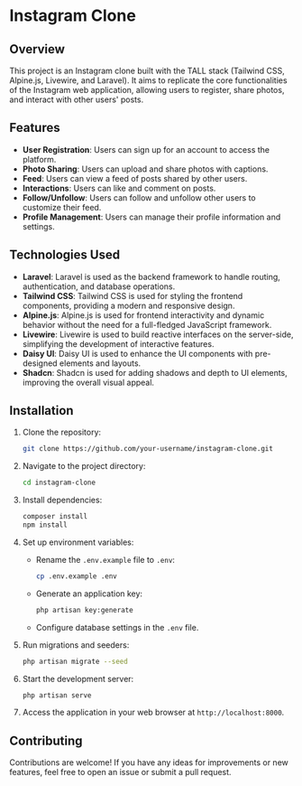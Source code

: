 # Instagram Clone

## Overview

This project is an Instagram clone built with the TALL stack (Tailwind CSS, Alpine.js, Livewire, and Laravel). It aims to replicate the core functionalities of the Instagram web application, allowing users to register, share photos, and interact with other users' posts.

## Features

- **User Registration**: Users can sign up for an account to access the platform.
- **Photo Sharing**: Users can upload and share photos with captions.
- **Feed**: Users can view a feed of posts shared by other users.
- **Interactions**: Users can like and comment on posts.
- **Follow/Unfollow**: Users can follow and unfollow other users to customize their feed.
- **Profile Management**: Users can manage their profile information and settings.

## Technologies Used

- **Laravel**: Laravel is used as the backend framework to handle routing, authentication, and database operations.
- **Tailwind CSS**: Tailwind CSS is used for styling the frontend components, providing a modern and responsive design.
- **Alpine.js**: Alpine.js is used for frontend interactivity and dynamic behavior without the need for a full-fledged JavaScript framework.
- **Livewire**: Livewire is used to build reactive interfaces on the server-side, simplifying the development of interactive features.
- **Daisy UI**: Daisy UI is used to enhance the UI components with pre-designed elements and layouts.
- **Shadcn**: Shadcn is used for adding shadows and depth to UI elements, improving the overall visual appeal.

## Installation

1. Clone the repository:

   ```bash
   git clone https://github.com/your-username/instagram-clone.git
   ```

2. Navigate to the project directory:

   ```bash
   cd instagram-clone
   ```

3. Install dependencies:

   ```bash
   composer install
   npm install
   ```

4. Set up environment variables:

   - Rename the `.env.example` file to `.env`:

     ```bash
     cp .env.example .env
     ```

   - Generate an application key:

     ```bash
     php artisan key:generate
     ```

   - Configure database settings in the `.env` file.

5. Run migrations and seeders:

   ```bash
   php artisan migrate --seed
   ```

6. Start the development server:

   ```bash
   php artisan serve
   ```

7. Access the application in your web browser at `http://localhost:8000`.

## Contributing

Contributions are welcome! If you have any ideas for improvements or new features, feel free to open an issue or submit a pull request.